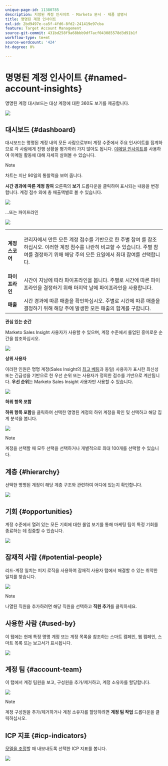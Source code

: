 ```yaml
---
unique-page-id: 11380785
description: 지정된 계정 인사이트 - Marketo 문서 - 제품 설명서
title: 명명된 계정 인사이트
exl-id: 2bd9497e-ca5f-4fd6-8fd2-241419e97cba
feature: Target Account Management
source-git-commit: 431bd258f9a68bbb9df7acf043085578d3d91b1f
workflow-type: tm+mt
source-wordcount: '424'
ht-degree: 0%

---
```


# 명명된 계정 인사이트 {#named-account-insights}

명명된 계정 대시보드는 대상 계정에 대한 360도 보기를 제공합니다.

![](assets/one-1.png)

## 대시보드 {#dashboard}

대시보드는 명명된 계정 내의 모든 사람으로부터 계정 수준에서 주요 인사이트를 집계하므로 각 사람에게 진행 상황을 평가하러 가지 않아도 됩니다. [이메일 인사이트](/help/marketo/product-docs/reporting/email-insights/filtering-in-email-insights.md#account-based-marketing)를 사용하여 이메일 활동에 대해 자세히 살펴볼 수 있습니다.

>[!NOTE]
>
>차트는 지난 90일의 통찰력을 보여 줍니다.

**시간 경과에 따른 계정 참여** 오른쪽의 **보기** 드롭다운을 클릭하여 표시되는 내용을 변경합니다. 계정 점수 외에 총 매출액별로 볼 수 있습니다.

![](assets/two-new.png)

...또는 파이프라인

![](assets/three-new.png)

<table> 
 <tbody> 
  <tr> 
   <td><strong>계정 스코어</strong></td> 
   <td><p>관리자에서 만든 모든 계정 점수를 기반으로 한 주별 참여 를 참조하십시오. 이러한 계정 점수를 나란히 비교할 수 있습니다. 주별 참여를 결정하기 위해 해당 주의 모든 요일에서 최대 참여를 선택합니다.</p></td> 
  </tr> 
  <tr> 
   <td><strong>파이프라인</strong></td> 
   <td>시간이 지남에 따라 파이프라인을 봅니다. 주별로 시간에 따른 파이프라인을 결정하기 위해 마지막 날에 파이프라인을 사용합니다.</td> 
  </tr> 
  <tr> 
   <td><strong>매출</strong></td> 
   <td>시간 경과에 따른 매출을 확인하십시오. 주별로 시간에 따른 매출을 결정하기 위해 해당 주에 발생한 모든 매출의 합계를 구합니다.</td> 
  </tr> 
 </tbody> 
</table>

**관심 있는 순간**

Marketo Sales Insight 사용자가 사용할 수 있으며, 계정 수준에서 롤업된 흥미로운 순간을 참조하십시오.

![](assets/int-mom.png)

**상위 사용자**

이러한 인원은 명명 계정(Sales Insight의 [최고 베팅](/help/marketo/product-docs/marketo-sales-insight/msi-for-salesforce/features/stars-and-flames/priority-urgency-relative-score-and-best-bets.md)과 동일) 사용자가 표시한 최신성 또는 긴급성을 기반으로 한 우선 순위 또는 사용자가 정의한 점수를 기반으로 계산됩니다. **우선 순위**&#x200B;는 Marketo Sales Insight 사용자만 사용할 수 있습니다.

![](assets/top-ten.png)

**하위 항목 포함**

**하위 항목 포함**&#x200B;을 클릭하여 선택한 명명된 계정의 하위 계정을 확인 및 선택하고 해당 집계 분석을 봅니다.

![](assets/abm.png)

>[!NOTE]
>
>계정을 선택할 때 모두 선택을 선택하거나 개별적으로 최대 100개를 선택할 수 있습니다.

## 계층 {#hierarchy}

선택한 명명된 계정이 해당 계층 구조와 관련하여 어디에 있는지 확인합니다.

![](assets/hierarchy.png)

## 기회 {#opportunities}

계정 수준에서 열려 있는 모든 기회에 대한 롤업 보기를 통해 마케팅 팀이 특정 기회를 종료하는 데 집중할 수 있습니다.

![](assets/four-1.png)

## 잠재적 사람 {#potential-people}

리드-계정 일치는 퍼지 로직을 사용하여 잠재적 사용자 탭에서 해결할 수 있는 취약한 일치를 찾습니다.

![](assets/five-1.png)

>[!NOTE]
>
>나열된 직원을 추가하려면 해당 직원을 선택하고 **직원 추가**&#x200B;를 클릭하세요.

## 사용한 사람 {#used-by}

이 탭에는 현재 특정 명명 계정 또는 계정 목록을 참조하는 스마트 캠페인, 웹 캠페인, 스마트 목록 또는 보고서가 표시됩니다.

![](assets/six-1.png)

## 계정 팀 {#account-team}

이 탭에서 계정 팀원을 보고, 구성원을 추가/제거하고, 계정 소유자를 할당합니다.

![](assets/seven-1.png)

>[!NOTE]
>
>계정 구성원을 추가/제거하거나 계정 소유자를 할당하려면 **계정 팀 작업** 드롭다운을 클릭하십시오.

## ICP 지표 {#icp-indicators}

[모델을 조정](/help/marketo/product-docs/target-account-management/account-profiling/account-profiling-ranking-and-tuning.md#model-tuning)할 때 내보내도록 선택한 ICP 지표를 봅니다.

![](assets/eight.png)
